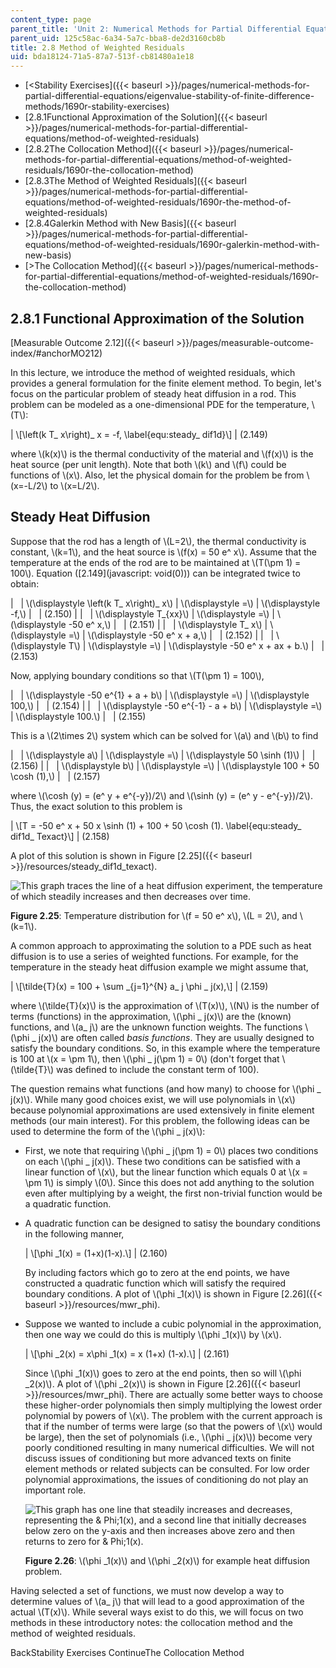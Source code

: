 ```yaml
---
content_type: page
parent_title: 'Unit 2: Numerical Methods for Partial Differential Equations'
parent_uid: 125c58ac-6a34-5a7c-bba8-de2d3160cb8b
title: 2.8 Method of Weighted Residuals
uid: bda18124-71a5-87a7-513f-cb81480a1e18
---
```


*   [<Stability Exercises]({{< baseurl >}}/pages/numerical-methods-for-partial-differential-equations/eigenvalue-stability-of-finite-difference-methods/1690r-stability-exercises)
*   [2.8.1Functional Approximation of the Solution]({{< baseurl >}}/pages/numerical-methods-for-partial-differential-equations/method-of-weighted-residuals)
*   [2.8.2The Collocation Method]({{< baseurl >}}/pages/numerical-methods-for-partial-differential-equations/method-of-weighted-residuals/1690r-the-collocation-method)
*   [2.8.3The Method of Weighted Residuals]({{< baseurl >}}/pages/numerical-methods-for-partial-differential-equations/method-of-weighted-residuals/1690r-the-method-of-weighted-residuals)
*   [2.8.4Galerkin Method with New Basis]({{< baseurl >}}/pages/numerical-methods-for-partial-differential-equations/method-of-weighted-residuals/1690r-galerkin-method-with-new-basis)
*   [\>The Collocation Method]({{< baseurl >}}/pages/numerical-methods-for-partial-differential-equations/method-of-weighted-residuals/1690r-the-collocation-method)

2.8.1 Functional Approximation of the Solution
----------------------------------------------

[Measurable Outcome 2.12]({{< baseurl >}}/pages/measurable-outcome-index/#anchorMO212)

In this lecture, we introduce the method of weighted residuals, which provides a general formulation for the finite element method. To begin, let's focus on the particular problem of steady heat diffusion in a rod. This problem can be modeled as a one-dimensional PDE for the temperature, \\(T\\):

| \\\[\\left(k T\_ x\\right)\_ x = -f, \\label{equ:steady\_ dif1d}\\\] | (2.149) 

where \\(k(x)\\) is the thermal conductivity of the material and \\(f(x)\\) is the heat source (per unit length). Note that both \\(k\\) and \\(f\\) could be functions of \\(x\\). Also, let the physical domain for the problem be from \\(x=-L/2\\) to \\(x=L/2\\).

Steady Heat Diffusion
---------------------

Suppose that the rod has a length of \\(L=2\\), the thermal conductivity is constant, \\(k=1\\), and the heat source is \\(f(x) = 50 e^ x\\). Assume that the temperature at the ends of the rod are to be maintained at \\(T(\\pm 1) = 100\\). Equation ([2.149](javascript: void(0))) can be integrated twice to obtain:

| &nbsp; | \\(\\displaystyle \\left(k T\_ x\\right)\_ x\\) | \\(\\displaystyle =\\) | \\(\\displaystyle -f,\\) | &nbsp; | (2.150) |
| &nbsp; | \\(\\displaystyle T\_{xx}\\) | \\(\\displaystyle =\\) | \\(\\displaystyle -50 e^ x,\\) | &nbsp; | (2.151) |
| &nbsp; | \\(\\displaystyle T\_ x\\) | \\(\\displaystyle =\\) | \\(\\displaystyle -50 e^ x + a,\\) | &nbsp; | (2.152) |
| &nbsp; | \\(\\displaystyle T\\) | \\(\\displaystyle =\\) | \\(\\displaystyle -50 e^ x + ax + b.\\) | &nbsp; | (2.153) 

Now, applying boundary conditions so that \\(T(\\pm 1) = 100\\),

| &nbsp; | \\(\\displaystyle -50 e^{1} + a + b\\) | \\(\\displaystyle =\\) | \\(\\displaystyle 100,\\) | &nbsp; | (2.154) |
| &nbsp; | \\(\\displaystyle -50 e^{-1} - a + b\\) | \\(\\displaystyle =\\) | \\(\\displaystyle 100.\\) | &nbsp; | (2.155) 

This is a \\(2\\times 2\\) system which can be solved for \\(a\\) and \\(b\\) to find

| &nbsp; | \\(\\displaystyle a\\) | \\(\\displaystyle =\\) | \\(\\displaystyle 50 \\sinh (1)\\) | &nbsp; | (2.156) |
| &nbsp; | \\(\\displaystyle b\\) | \\(\\displaystyle =\\) | \\(\\displaystyle 100 + 50 \\cosh (1),\\) | &nbsp; | (2.157) 

where \\(\\cosh (y) = (e^ y + e^{-y})/2\\) and \\(\\sinh (y) = (e^ y - e^{-y})/2\\). Thus, the exact solution to this problem is

| \\\[T = -50 e^ x + 50 x \\sinh (1) + 100 + 50 \\cosh (1). \\label{equ:steady\_ dif1d\_ Texact}\\\] | (2.158) 

A plot of this solution is shown in Figure [2.25]({{< baseurl >}}/resources/steady_dif1d_texact).

![This graph traces the line of a heat diffusion experiment, the temperature of which steadily increases and then decreases over time.](BASEURL_PLACEHOLDER/resources/steady_dif1d_texact)

**Figure 2.25**: Temperature distribution for \\(f = 50 e^ x\\), \\(L = 2\\), and \\(k=1\\).

A common approach to approximating the solution to a PDE such as heat diffusion is to use a series of weighted functions. For example, for the temperature in the steady heat diffusion example we might assume that,

| \\\[\\tilde{T}(x) = 100 + \\sum \_{j=1}^{N} a\_ j \\phi \_ j(x),\\\] | (2.159) 

where \\(\\tilde{T}(x)\\) is the approximation of \\(T(x)\\), \\(N\\) is the number of terms (functions) in the approximation, \\(\\phi \_ j(x)\\) are the (known) functions, and \\(a\_ j\\) are the unknown function weights. The functions \\(\\phi \_ j(x)\\) are often called _basis functions_. They are usually designed to satisfy the boundary conditions. So, in this example where the temperature is 100 at \\(x = \\pm 1\\), then \\(\\phi \_ j(\\pm 1) = 0\\) (don't forget that \\(\\tilde{T}\\) was defined to include the constant term of 100).

The question remains what functions (and how many) to choose for \\(\\phi \_ j(x)\\). While many good choices exist, we will use polynomials in \\(x\\) because polynomial approximations are used extensively in finite element methods (our main interest). For this problem, the following ideas can be used to determine the form of the \\(\\phi \_ j(x)\\):

*   First, we note that requiring \\(\\phi \_ j(\\pm 1) = 0\\) places two conditions on each \\(\\phi \_ j(x)\\). These two conditions can be satisfied with a linear function of \\(x\\), but the linear function which equals 0 at \\(x = \\pm 1\\) is simply \\(0\\). Since this does not add anything to the solution even after multiplying by a weight, the first non-trivial function would be a quadratic function.
    
*   A quadratic function can be designed to satisy the boundary conditions in the following manner,
    
    | \\\[\\phi \_1(x) = (1+x)(1-x).\\\] | (2.160) 
    
    By including factors which go to zero at the end points, we have constructed a quadratic function which will satisfy the required boundary conditions. A plot of \\(\\phi \_1(x)\\) is shown in Figure [2.26]({{< baseurl >}}/resources/mwr_phi).
    
*   Suppose we wanted to include a cubic polynomial in the approximation, then one way we could do this is multiply \\(\\phi \_1(x)\\) by \\(x\\).
    
    | \\\[\\phi \_2(x) = x\\phi \_1(x) = x (1+x) (1-x).\\\] | (2.161) 
    
    Since \\(\\phi \_1(x)\\) goes to zero at the end points, then so will \\(\\phi \_2(x)\\). A plot of \\(\\phi \_2(x)\\) is shown in Figure [2.26]({{< baseurl >}}/resources/mwr_phi). There are actually some better ways to choose these higher-order polynomials then simply multiplying the lowest order polynomial by powers of \\(x\\). The problem with the current approach is that if the number of terms were large (so that the powers of \\(x\\) would be large), then the set of polynomials (i.e., \\(\\phi \_ j(x)\\)) become very poorly conditioned resulting in many numerical difficulties. We will not discuss issues of conditioning but more advanced texts on finite element methods or related subjects can be consulted. For low order polynomial approximations, the issues of conditioning do not play an important role.
    
    ![This graph has one line that steadily increases and decreases, representing the & Phi;1(x), and a second line that initially decreases below zero on the y-axis and then increases above zero and then returns to zero for & Phi;1(x).](BASEURL_PLACEHOLDER/resources/mwr_phi)
    
    **Figure 2.26**: \\(\\phi \_1(x)\\) and \\(\\phi \_2(x)\\) for example heat diffusion problem.
    

Having selected a set of functions, we must now develop a way to determine values of \\(a\_ j\\) that will lead to a good approximation of the actual \\(T(x)\\). While several ways exist to do this, we will focus on two methods in these introductory notes: the collocation method and the method of weighted residuals.

BackStability Exercises ContinueThe Collocation Method
